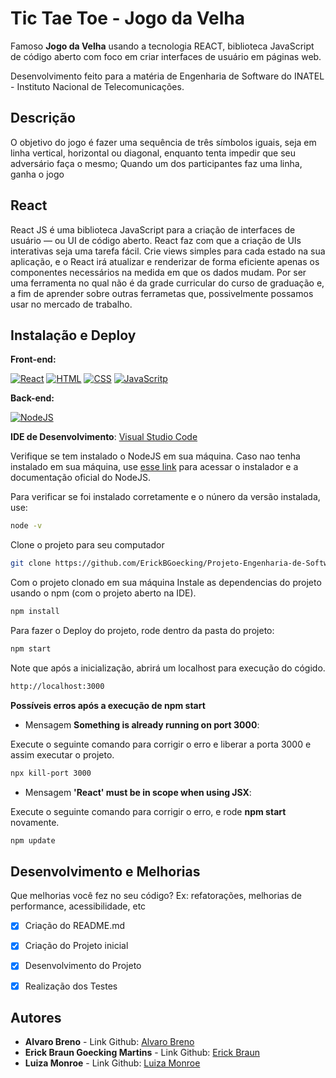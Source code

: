 # Tic Tae Toe - Jogo da Velha

Famoso **Jogo da Velha** usando a tecnologia REACT, biblioteca JavaScript de código aberto com foco em criar interfaces de usuário em páginas web. 

Desenvolvimento feito para a matéria de Engenharia de Software do INATEL - Instituto Nacional de Telecomunicações. 

## Descrição

O objetivo do jogo é fazer uma sequência de três símbolos iguais, seja em linha vertical, horizontal ou diagonal, enquanto tenta impedir que seu adversário faça o mesmo; Quando um dos participantes faz uma linha, ganha o jogo

## React

React JS é uma biblioteca JavaScript para a criação de interfaces de usuário — ou UI de código aberto. React faz com que a criação de UIs interativas seja uma tarefa fácil. Crie views simples para cada estado na sua aplicação, e o React irá atualizar e renderizar de forma eficiente apenas os componentes necessários na medida em que os dados mudam.
Por ser uma ferramenta no qual não é da grade curricular do curso de graduação e, a fim de aprender sobre outras ferrametas que, possivelmente possamos usar no mercado de trabalho.

## Instalação e Deploy

**Front-end:** 

[![React](https://img.shields.io/badge/React-20232A?style=for-the-badge&logo=react&logoColor=61DAFB
)](https://pt-br.reactjs.org/) 
[![HTML](https://img.shields.io/badge/HTML5-E34F26?style=for-the-badge&logo=html5&logoColor=white
)](https://developer.mozilla.org/en-US/docs/Learn/HTML) 
[![CSS](https://img.shields.io/badge/CSS3-1572B6?style=for-the-badge&logo=css3&logoColor=white
)](https://developer.mozilla.org/en-US/docs/Learn/CSS) 
[![JavaScritp](https://img.shields.io/badge/JavaScript-F7DF1E?style=for-the-badge&logo=javascript&logoColor=black
)](https://developer.mozilla.org/en-US/docs/Learn/JavaScript)

**Back-end:** 

[![NodeJS](https://img.shields.io/badge/Node.js-43853D?style=for-the-badge&logo=node.js&logoColor=white
)](https://nodejs.org/en/)

**IDE de Desenvolvimento**: [Visual Studio Code](https://code.visualstudio.com/)

Verifique se tem instalado o NodeJS em sua máquina. Caso nao tenha instalado em sua máquina, use [esse link](https://nodejs.org/en/) para acessar o instalador e a documentação oficial do NodeJS.

Para verificar se foi instalado corretamente e o núnero da versão instalada, use:

```bash
node -v
```

Clone o projeto para seu computador

```bash
git clone https://github.com/ErickBGoecking/Projeto-Engenharia-de-Software-C214-L1.git
```

Com o projeto clonado em sua máquina
Instale as dependencias do projeto usando o  npm (com o projeto aberto na IDE).

```bash
npm install
```

Para fazer o Deploy do projeto, rode dentro da pasta do projeto:

```bash
npm start
```

Note que após a inicialização, abrirá um localhost para execução do cógido.

```bash
http://localhost:3000
```
**Possíveis erros após a execução de **npm start****

* Mensagem **Something is already running on port 3000**:

Execute o seguinte comando para corrigir o erro e liberar a porta 3000 e assim executar o projeto. 

```bash
npx kill-port 3000
```

* Mensagem **'React' must be in scope when using JSX**: 

Execute o seguinte comando para corrigir o erro, e rode **npm start** novamente.

```bash
npm update
```

## Desenvolvimento e Melhorias

Que melhorias você fez no seu código? Ex: refatorações, melhorias de performance, acessibilidade, etc

 - [x]  Criação do README.md
 - [x]  Criação do Projeto inicial
 - [X]  Desenvolvimento do Projeto
 - [X]  Realização dos Testes


## Autores

- **Alvaro Breno** - Link Github: [Alvaro Breno](https://www.github.com/AlvaroBreno)
- **Erick Braun Goecking Martins** - Link Github: [Erick Braun](https://www.github.com/ErickGoecking)
- **Luiza Monroe** - Link Github: [Luiza Monroe](https://www.github.com/luizamonroe)

